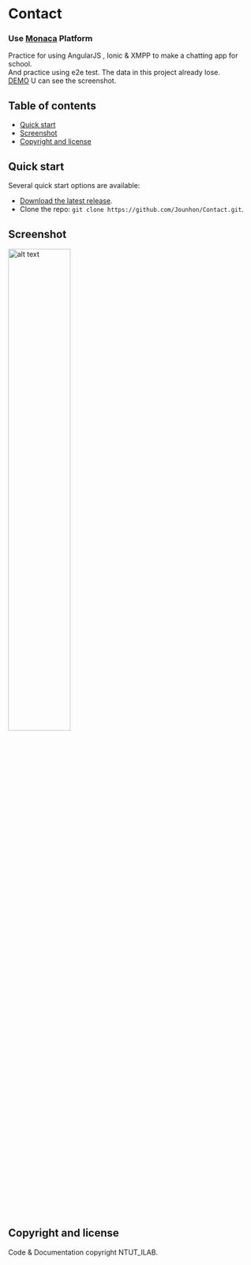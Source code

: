 # Contact

### Use [Monaca](https://monaca.io/) Platform
Practice for using AngularJS , Ionic & XMPP to make a chatting app for school.  
And practice using e2e test.
The data in this project already lose.  
[DEMO](#screenshot) U can see the screenshot. 

## Table of contents

* [Quick start](#quick-start)
* [Screenshot](#screenshot)
* [Copyright and license](#copyright-and-license)


## Quick start

Several quick start options are available:

* [Download the latest release](https://github.com/Jounhon/Contact/archive/master.zip).
* Clone the repo: `git clone https://github.com/Jounhon/Contact.git`.


## Screenshot
<img src="http://i.imgur.com/f0kkc5U.jpg" alt="alt text" width="50%" height="50%">

## Copyright and license
Code & Documentation copyright NTUT_ILAB.